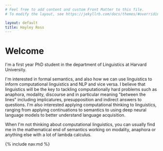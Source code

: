 ```yaml
---
# Feel free to add content and custom Front Matter to this file.
# To modify the layout, see https://jekyllrb.com/docs/themes/#overriding-theme-defaults

layout: default
title: Hayley Ross
---
```


# Welcome

I'm a first year PhD student in the department of Linguistics at Harvard University.

I'm interested in formal semantics, and also how we can use linguistics to inform computational linguistics and NLP and vice versa. I believe that linguistics will be the key to tackling computationally hard problems such as anaphora, modality, discourse and in particular meaning "between the lines" including implicatures, presupposition and indirect answers to questions. I'm also interested applying computational thinking to linguistics, ranging from applying continuations to semantics to using deep neural language models to better understand language acquisition.

When I'm not thinking about computational linguistics, you can usually find me in the mathematical end of semantics working on modality, anaphora or anything else with a lot of lambda calculus.

{% include nav.md %}

